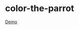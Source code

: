 # color-the-parrot
<a  href="https://tigris.scienceart.co.il/ad_vladislav/color-the-parrot/index.html"> Demo </a>
